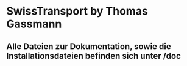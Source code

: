# SwissTransport by Thomas Gassmann
## Alle Dateien zur Dokumentation, sowie die Installationsdateien befinden sich unter /doc